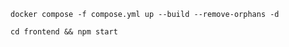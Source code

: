 ``` 
docker compose -f compose.yml up --build --remove-orphans -d
```

```
cd frontend && npm start
```